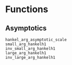 # Functions

## Asymptotics

```@docs
hankel_arg_asymptotic_scale
small_arg_hankelh1
inv_small_arg_hankelh1
large_arg_hankelh1
inv_large_arg_hankelh1
```
